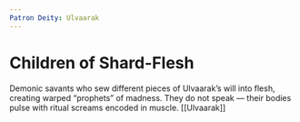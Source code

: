 ```yaml
---
Patron Deity: Ulvaarak
---
```


# Children of Shard-Flesh


Demonic savants who sew different pieces of Ulvaarak’s will into flesh, creating warped “prophets” of madness. They do not speak — their bodies pulse with ritual screams encoded in muscle.
[[Ulvaarak]]